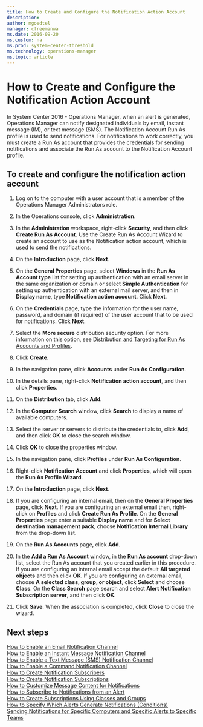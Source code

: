 ```yaml
---
title: How to Create and Configure the Notification Action Account
description:  
author: mgoedtel
manager: cfreemanwa
ms.date: 2016-09-20
ms.custom: na
ms.prod: system-center-threshold
ms.technology: operations-manager
ms.topic: article
---
```


# How to Create and Configure the Notification Action Account

In System Center 2016 - Operations Manager, when an alert is generated, Operations Manager can notify designated individuals by email, instant message (IM), or text message (SMS). The Notification Account Run As profile is used to send notifications. For notifications to work correctly, you must create a Run As account that provides the credentials for sending notifications and associate the Run As account to the Notification Account profile.  
  
## To create and configure the notification action account  
  
1.  Log on to the computer with a user account that is a member of the Operations Manager Administrators role.  
  
2.  In the Operations console, click **Administration**.  
  
3.  In the **Administration** workspace, right-click **Security**, and then click **Create Run As Account**. Use the Create Run As Account Wizard to create an account to use as the Notification action account, which is used to send the notifications.  
  
4.  On the **Introduction** page, click **Next**.  
  
5.  On the **General Properties** page, select **Windows** in the **Run As Account type** list for setting up authentication with an email server in the same organization or domain or select **Simple Authentication** for setting up authentication with an external mail server, and then in **Display name**, type **Notification action account**. Click **Next**.  
  
6.  On the **Credentials** page, type the information for the user name, password, and domain (if required) of the user account that to be used for notifications. Click **Next**.  
  
7.  Select the **More secure** distribution security option. For more information on this option, see [Distribution and Targeting for Run As Accounts and Profiles](Distribution-and-Targeting-for-Run-As-Accounts-and-Profiles.md).  
  
8.  Click **Create**.  
  
9. In the navigation pane, click **Accounts** under **Run As Configuration**.  
  
10. In the details pane, right-click **Notification action account**, and then click **Properties**.  
  
11. On the **Distribution** tab, click **Add**.  
  
12. In the **Computer Search** window, click **Search** to display a name of available computers.  
  
13. Select the server or servers to distribute the credentials to, click **Add**, and then click **OK** to close the search window.  
  
14. Click **OK** to close the properties window.  
  
15. In the navigation pane, click **Profiles** under **Run As Configuration**.  
  
16. Right-click **Notification Account** and click **Properties**, which will open the **Run As Profile Wizard**.  
  
17. On the **Introduction** page, click **Next**.  
  
18. If you are configuring an internal email, then on the **General Properties** page, click **Next**. If you are configuring an external email then, right-click on **Profiles** and click **Create Run As Profile**. On the **General Properties** page enter a suitable **Display name** and for **Select destination management pack**, choose **Notification Internal Library** from the drop-down list.  
  
19. On the **Run As Accounts** page, click **Add**.  
  
20. In the **Add a Run As Account** window, in the **Run As account** drop-down list,  select the Run As account that you created earlier in this procedure. If you are configuring an internal email accept the default **All targeted objects** and then click **OK**. If you are configuring an external email, choose **A selected class, group, or object**, click **Select** and choose **Class**. On the **Class Search** page search and select **Alert Notification Subscription server**, and then click **OK**.
  
21. Click **Save**. When the association is completed, click **Close** to close the wizard.  
  
## Next steps
  
[How to Enable an Email Notification Channel](How-to-Enable-an-Email-Notification-Channel.md)  
[How to Enable an Instant Message Notification Channel](How-to-Enable-an-Instant-Message-Notification-Channel.md)  
[How to Enable a Text Message &#40;SMS&#41; Notification Channel](How-to-Enable-a-Text-Message-SMS-Notification-Channel.md)  
[How to Enable a Command Notification Channel](/How-to-Enable-a-Command-Notification-Channel.md)  
[How to Create Notification Subscribers](How-to-Create-Notification-Subscribers.md)  
[How to Create Notification Subscriptions](How-to-Create-Notification-Subscriptions.md)  
[How to Customize Message Content for Notifications](How-to-Customize-Message-Content-for-Notifications.md)  
[How to Subscribe to Notifications from an Alert](How-to-Subscribe-to-Notifications-from-an-Alert.md)  
[How to Create Subscriptions Using Classes and Groups](How-to-Create-Subscriptions-Using-Classes-and-Groups.md)  
[How to Specify Which Alerts Generate Notifications &#40;Conditions&#41;](How-to-Specify-Which-Alerts-Generate-Notifications-Conditions-.md)  
[Sending Notifications for Specific Computers and Specific Alerts to Specific Teams](Sending-Notifications-for-Specific-Computers-and-Specific-Alerts-to-Specific-Teams.md)  
  
